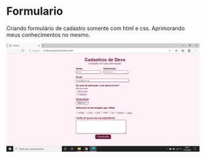 # Formulario
Criando formulário de cadastro somente com html e css. Aprimorando meus conhecimentos no mesmo.

<img src="https://github.com/RosyProgramming/Formulario/blob/main/img.PNG">
